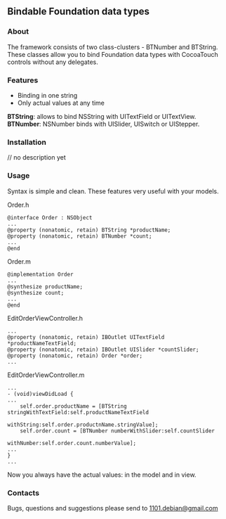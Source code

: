 ## Bindable Foundation data types

### About

The framework consists of two class-clusters - BTNumber and BTString.   
These classes allow you to bind Foundation data types with CocoaTouch controls without any delegates.

### Features

- Binding in one string
- Only actual values at any time

**BTString**: allows to bind NSString with UITextField or UITextView.   
**BTNumber**: NSNumber binds with UISlider, UISwitch or UIStepper.

### Installation

//  no description yet

### Usage

Syntax is simple and clean.
These features very useful with your models.

Order.h

    @interface Order : NSObject
    ...
    @property (nonatomic, retain) BTString *productName;
    @property (nonatomic, retain) BTNumber *count;
    ...
    @end

Order.m
    
    @implementation Order
    ...
    @synthesize productName;
    @synthesize count;
    ...
    @end

EditOrderViewController.h

    ...
    @property (nonatomic, retain) IBOutlet UITextField *productNameTextField;
    @property (nonatomic, retain) IBOutlet UISlider *countSlider;
    @property (nonatomic, retain) Order *order;
    ...
    
EditOrderViewController.m
    
    ...
    - (void)viewDidLoad {
    ...
        self.order.productName = [BTString stringWithTextField:self.productNameTextField
                                                    withString:self.order.productnName.stringValue];
        self.order.count = [BTNumber numberWithSlider:self.countSlider 
                                           withNumber:self.order.count.numberValue];
    ...
    }
    ...

Now you always have the actual values: in the model and in view.

### Contacts

Bugs, questions and suggestions please send to 1101.debian@gmail.com
